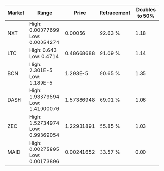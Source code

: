 | Market | Range | Price| Retracement | Doubles to 50% |
| --- | --- | --- | --- | --- |
| NXT | High: 0.00077699<br />Low: 0.00054274 | 0.00056 | 92.63 % | 1.18 |
| LTC | High: 0.643<br />Low: 0.4714 | 0.48668688 | 91.09 % | 1.14 |
| BCN | High: 2.301E-5<br />Low: 1.189E-5 | 1.293E-5 | 90.65 % | 1.35 |
| DASH | High: 1.93879594<br />Low: 1.41000076 | 1.57386948 | 69.01 % | 1.06 |
| ZEC | High: 1.52734974<br />Low: 0.99369054 | 1.22931891 | 55.85 % | 1.03 |
| MAID | High: 0.00275895<br />Low: 0.00173896 | 0.00241652 | 33.57 % | 0.00 |
